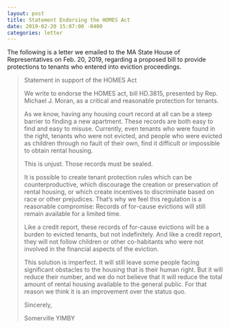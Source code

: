 ```yaml
---
layout: post
title: Statement Endorsing the HOMES Act
date: 2019-02-20 15:07:00 -0400
categories: letter
---
```


The following is a letter we emailed to the MA State House of Representatives on <time datetime="2019-02-20T15:07-04:00">Feb. 20, 2019</time>, regarding a proposed bill to provide protections to tenants who entered into eviction proceedings.

> Statement in support of the HOMES Act
>
> We write to endorse the HOMES act, bill HD.3815, presented by Rep. Michael J. Moran, as a critical and reasonable protection for tenants.
>
> As we know, having any housing court record at all can be a steep barrier to finding a new apartment. These records are both easy to find and easy to misuse. Currently, even tenants who were found in the right, tenants who were not evicted, and people who were evicted as children through no fault of their own, find it difficult or impossible to obtain rental housing.
>
> This is unjust. Those records must be sealed.
>
> It is possible to create tenant protection rules which can be counterproductive, which discourage the creation or preservation of rental housing, or which create incentives to discriminate based on race or other prejudices. That’s why we feel this regulation is a reasonable compromise: Records of for-cause evictions will still remain available for a limited time.
>
> Like a credit report, these records of for-cause evictions will be a burden to evicted tenants, but not indefinitely. And like a credit report, they will not follow children or other co-habitants who were not involved in the financial aspects of the eviction.
>
> This solution is imperfect. It will still leave some people facing significant obstacles to the housing that is their human right. But it will reduce their number, and we do not believe that it will reduce the total amount of rental housing available to the general public. For that reason we think it is an improvement over the status quo.
>
> Sincerely,
>
> Somerville YIMBY
